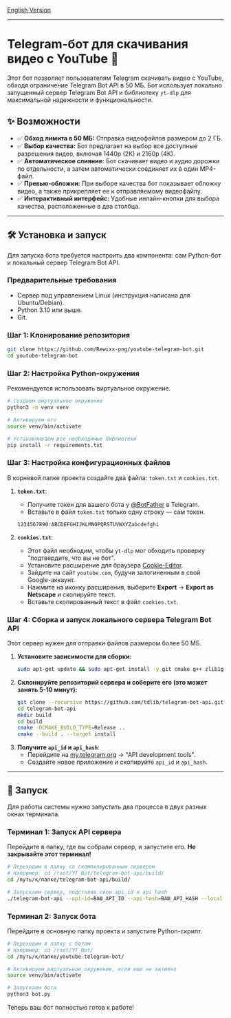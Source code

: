 [English Version](README_EN.md)

---
# Telegram-бот для скачивания видео с YouTube 🚀

Этот бот позволяет пользователям Telegram скачивать видео с YouTube, обходя ограничение Telegram Bot API в 50 МБ. Бот использует локально запущенный сервер Telegram Bot API и библиотеку `yt-dlp` для максимальной надежности и функциональности.

## ✨ Возможности

- ✅ **Обход лимита в 50 МБ:** Отправка видеофайлов размером до 2 ГБ.
- ✅ **Выбор качества:** Бот предлагает на выбор все доступные разрешения видео, включая 1440p (2K) и 2160p (4K).
- ✅ **Автоматическое слияние:** Бот скачивает видео и аудио дорожки по отдельности, а затем автоматически соединяет их в один MP4-файл.
- ✅ **Превью-обложки:** При выборе качества бот показывает обложку видео, а также прикрепляет ее к отправляемому видеофайлу.
- ✅ **Интерактивный интерфейс:** Удобные инлайн-кнопки для выбора качества, расположенные в два столбца.

---

## 🛠️ Установка и запуск

Для запуска бота требуется настроить два компонента: сам Python-бот и локальный сервер Telegram Bot API.

### Предварительные требования

- Сервер под управлением Linux (инструкция написана для Ubuntu/Debian).
- Python 3.10 или выше.
- Git.

### Шаг 1: Клонирование репозитория

```bash
git clone https://github.com/Rewixx-png/youtube-telegram-bot.git
cd youtube-telegram-bot
```

### Шаг 2: Настройка Python-окружения

Рекомендуется использовать виртуальное окружение.

```bash
# Создаем виртуальное окружение
python3 -m venv venv

# Активируем его
source venv/bin/activate

# Устанавливаем все необходимые библиотеки
pip install -r requirements.txt
```

### Шаг 3: Настройка конфигурационных файлов

В корневой папке проекта создайте два файла: `token.txt` и `cookies.txt`.

1.  **`token.txt`**:
    - Получите токен для вашего бота у [@BotFather](https://t.me/BotFather) в Telegram.
    - Вставьте в файл `token.txt` только одну строку — сам токен.
    ```
    1234567890:ABCDEFGHIJKLMNOPQRSTUVWXYZabcdefghi
    ```

2.  **`cookies.txt`**:
    - Этот файл необходим, чтобы `yt-dlp` мог обходить проверку "подтвердите, что вы не бот".
    - Установите расширение для браузера [Cookie-Editor](https://chrome.google.com/webstore/detail/cookie-editor/hlkenndednhfkekhgcdicdfddnkalmdm).
    - Зайдите на сайт `youtube.com`, будучи залогиненным в свой Google-аккаунт.
    - Нажмите на иконку расширения, выберите **Export** -> **Export as Netscape** и скопируйте текст.
    - Вставьте скопированный текст в файл `cookies.txt`.

### Шаг 4: Сборка и запуск локального сервера Telegram Bot API

Этот сервер нужен для отправки файлов размером более 50 МБ.

1.  **Установите зависимости для сборки:**
    ```bash
    sudo apt-get update && sudo apt-get install -y git cmake g++ zlib1g-dev libssl-dev gperf
    ```
2.  **Склонируйте репозиторий сервера и соберите его (это может занять 5-10 минут):**
    ```bash
    git clone --recursive https://github.com/tdlib/telegram-bot-api.git
    cd telegram-bot-api
    mkdir build
    cd build
    cmake -DCMAKE_BUILD_TYPE=Release ..
    cmake --build . --target install
    ```
3.  **Получите `api_id` и `api_hash`**:
    - Перейдите на [my.telegram.org](https://my.telegram.org) -> "API development tools".
    - Создайте новое приложение и скопируйте `api_id` и `api_hash`.

---

## 🚀 Запуск

Для работы системы нужно запустить два процесса в двух разных окнах терминала.

### Терминал 1: Запуск API сервера

Перейдите в папку, где вы собрали сервер, и запустите его. **Не закрывайте этот терминал!**

```bash
# Переходим в папку со скомпилированным сервером
# Например: cd /root/YT_Bot/telegram-bot-api/build/
cd /путь/к/папке/telegram-bot-api/build/

# Запускаем сервер, подставив свои api_id и api_hash
./telegram-bot-api --api-id=ВАШ_API_ID --api-hash=ВАШ_API_HASH --local --http-port=8081
```

### Терминал 2: Запуск бота

Перейдите в основную папку проекта и запустите Python-скрипт.

```bash
# Переходим в папку с ботом
# Например: cd /root/YT_Bot/
cd /путь/к/папке/youtube-telegram-bot/

# Активируем виртуальное окружение, если еще не активно
source venv/bin/activate

# Запускаем бота
python3 bot.py
```

Теперь ваш бот полностью готов к работе!